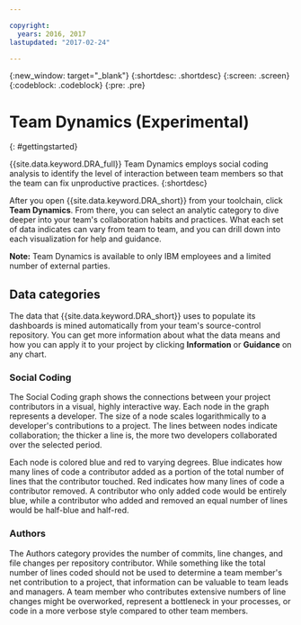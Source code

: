 ```yaml
---

copyright:
  years: 2016, 2017
lastupdated: "2017-02-24"

---
```


{:new_window: target="_blank"}
{:shortdesc: .shortdesc}
{:screen: .screen}
{:codeblock: .codeblock}
{:pre: .pre}

# Team Dynamics (Experimental)
{: #gettingstarted}

{{site.data.keyword.DRA_full}} Team Dynamics employs social coding analysis to identify the level of interaction between team members so that the team can fix unproductive practices. 
{:shortdesc}

After you open {{site.data.keyword.DRA_short}} from your toolchain, click **Team Dynamics**. From there, you can select an analytic category to dive deeper into your team's collaboration habits and practices. What each set of data indicates can vary from team to team, and you can drill down into each visualization for help and guidance. 

**Note:** Team Dynamics is available to only IBM employees and a limited number of external parties. 

## Data categories

The data that {{site.data.keyword.DRA_short}} uses to populate its dashboards is mined automatically from your team's source-control repository. You can get more information about what the data means and how you can apply it to your project by clicking **Information** or **Guidance** on any chart.

### Social Coding

The Social Coding graph shows the connections between your project contributors in a visual, highly interactive way. Each node in the graph represents a developer. The size of a node scales logarithmically to a developer's contributions to a project. The lines between nodes indicate collaboration; the thicker a line is, the more two developers collaborated over the selected period. 

Each node is colored blue and red to varying degrees. Blue indicates how many lines of code a contributor added as a portion of the total number of lines that the contributor touched. Red indicates how many lines of code a contributor removed. A contributor who only added code would be entirely blue, while a contributor who added and removed an equal number of lines would be half-blue and half-red. 

### Authors

The Authors category provides the number of commits, line changes, and file changes per repository contributor. While something like the total number of lines coded should not be used to determine a team member's net contribution to a project, that information can be valuable to team leads and managers. A team member who contributes extensive numbers of line changes might be overworked, represent a bottleneck in your processes, or code in a more verbose style compared to other team members. 


<!--## WORKING - Garage Method tie in?

Add paragraph linking to GM. Not sure what form this would take--are there identified practices here? The Bluemix Docs material should generally not be prescriptive, especially given that the product UI doesn't often indicate what to do with data, but there's an opportunity to link out for interested parties. -->
